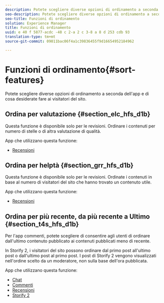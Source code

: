 ```yaml
---
description: Potete scegliere diverse opzioni di ordinamento a seconda dell'app e di cosa desiderate fare ai visitatori del sito.
seo-description: Potete scegliere diverse opzioni di ordinamento a seconda dell'app e di cosa desiderate fare ai visitatori del sito.
seo-title: Funzioni di ordinamento
solution: Experience Manager
title: Funzioni di ordinamento
uuid: e 40 f 5877-acdc -48 c 2-a 2 c 3-8 a 8 d 253 cdb 93
translation-type: tm+mt
source-git-commit: 09011bac06f4a1c39836455f9d16654952184962

---
```



# Funzioni di ordinamento{#sort-features}

Potete scegliere diverse opzioni di ordinamento a seconda dell&#39;app e di cosa desiderate fare ai visitatori del sito.

## Ordina per valutazione {#section_elc_hfs_d1b}

Questa funzione è disponibile solo per le revisioni. Ordinare i contenuti per numero di stelle o di altra valutazione di qualità.

App che utilizzano questa funzione:

* [Recensioni](/help/using/c-about-apps/c-reviews-app/c-reviews-app.md#c_reviews_app)

## Ordina per helptà {#section_grr_hfs_d1b}

Questa funzione è disponibile solo per le revisioni. Ordinate i contenuti in base al numero di visitatori del sito che hanno trovato un contenuto utile.

App che utilizzano questa funzione:

* [Recensioni](/help/using/c-about-apps/c-reviews-app/c-reviews-app.md#c_reviews_app)

## Ordina per più recente, da più recente a Ultimo {#section_t4s_hfs_d1b}

Per l&#39;app commenti, potete scegliere di consentire agli utenti di ordinare dall&#39;ultimo contenuto pubblicato ai contenuti pubblicati meno di recente.

In Storify 2, i visitatori del sito possono ordinare dal primo post all&#39;ultimo post o dall&#39;ultimo post al primo post. I post di Storify 2 vengono visualizzati nell&#39;ordine scelto da un moderatore, non sulla base dell&#39;ora pubblicata.

App che utilizzano questa funzione:

* [Chat](/help/using/c-about-apps/c-chat-app/c-chat-app.md#c_chat_app)
* [Commenti](/help/using/c-about-apps/c-comments/c-comments.md)
* [Recensioni](/help/using/c-about-apps/c-reviews-app/c-reviews-app.md#c_reviews_app)
* [Storify 2](/help/using/c-about-apps/c-storify2/c-storify2.md#c_storify2)

